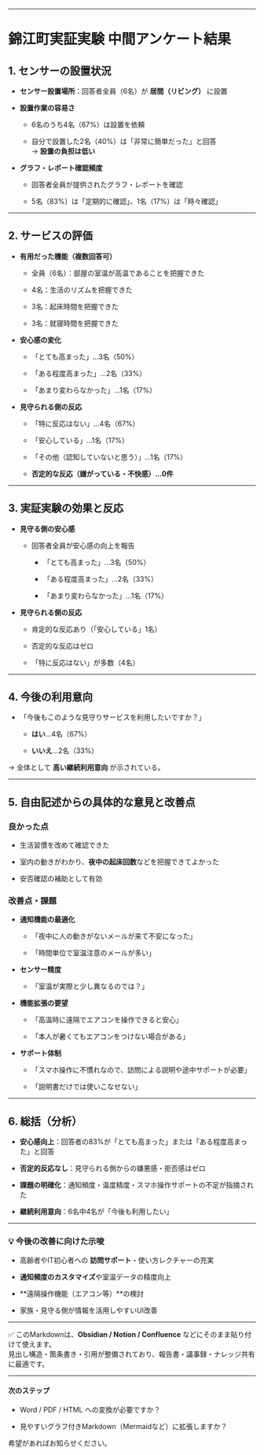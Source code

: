 
---

# 錦江町実証実験 中間アンケート結果

## 1. センサーの設置状況

- **センサー設置場所**：回答者全員（6名）が **居間（リビング）** に設置
    
- **設置作業の容易さ**
    
    - 6名のうち4名（67%）は設置を依頼
        
    - 自分で設置した2名（40%）は「非常に簡単だった」と回答  
        → **設置の負担は低い**
        
- **グラフ・レポート確認頻度**
    
    - 回答者全員が提供されたグラフ・レポートを確認
        
    - 5名（83%）は「定期的に確認」、1名（17%）は「時々確認」
        

---

## 2. サービスの評価

- **有用だった機能（複数回答可）**
    
    - 全員（6名）：部屋の室温が高温であることを把握できた
        
    - 4名：生活のリズムを把握できた
        
    - 3名：起床時間を把握できた
        
    - 3名：就寝時間を把握できた
        
- **安心感の変化**
    
    - 「とても高まった」…3名（50%）
        
    - 「ある程度高まった」…2名（33%）
        
    - 「あまり変わらなかった」…1名（17%）
        
- **見守られる側の反応**
    
    - 「特に反応はない」…4名（67%）
        
    - 「安心している」…1名（17%）
        
    - 「その他（認知していないと思う）」…1名（17%）
        
    - **否定的な反応（嫌がっている・不快感）…0件**
        

---

## 3. 実証実験の効果と反応

- **見守る側の安心感**
    
    - 回答者全員が安心感の向上を報告
        
        - 「とても高まった」…3名（50%）
            
        - 「ある程度高まった」…2名（33%）
            
        - 「あまり変わらなかった」…1名（17%）
            
- **見守られる側の反応**
    
    - 肯定的な反応あり（「安心している」1名）
        
    - 否定的な反応はゼロ
        
    - 「特に反応はない」が多数（4名）
        

---

## 4. 今後の利用意向

- 「今後もこのような見守りサービスを利用したいですか？」
    
    - **はい**…4名（67%）
        
    - **いいえ**…2名（33%）
        

→ 全体として **高い継続利用意向** が示されている。

---

## 5. 自由記述からの具体的な意見と改善点

### 良かった点

- 生活習慣を改めて確認できた
    
- 室内の動きがわかり、**夜中の起床回数**などを把握できてよかった
    
- 安否確認の補助として有効
    

### 改善点・課題

- **通知機能の最適化**
    
    - 「夜中に人の動きがないメールが来て不安になった」
        
    - 「時間単位で室温注意のメールが多い」
        
- **センサー精度**
    
    - 「室温が実際と少し異なるのでは？」
        
- **機能拡張の要望**
    
    - 「高温時に遠隔でエアコンを操作できると安心」
        
    - 「本人が暑くてもエアコンをつけない場合がある」
        
- **サポート体制**
    
    - 「スマホ操作に不慣れなので、訪問による説明や途中サポートが必要」
        
    - 「説明書だけでは使いこなせない」
        

---

## 6. 総括（分析）

- **安心感向上**：回答者の83%が「とても高まった」または「ある程度高まった」と回答
    
- **否定的反応なし**：見守られる側からの嫌悪感・拒否感はゼロ
    
- **課題の明確化**：通知頻度・温度精度・スマホ操作サポートの不足が指摘された
    
- **継続利用意向**：6名中4名が「今後も利用したい」
    

---

### 💡 今後の改善に向けた示唆

- 高齢者やIT初心者への **訪問サポート**・使い方レクチャーの充実
    
- **通知頻度のカスタマイズ**や室温データの精度向上
    
- **遠隔操作機能（エアコン等）**の検討
    
- 家族・見守る側が情報を活用しやすいUI改善
    

---

✅ このMarkdownは、**Obsidian / Notion / Confluence** などにそのまま貼り付けて使えます。  
見出し構造・箇条書き・引用が整備されており、報告書・議事録・ナレッジ共有に最適です。

---

#### 次のステップ

- Word / PDF / HTML への変換が必要ですか？
    
- 見やすいグラフ付きMarkdown（Mermaidなど）に拡張しますか？
    

希望があればお知らせください。